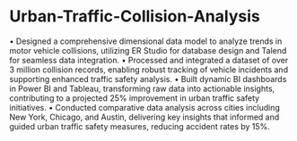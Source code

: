 # Urban-Traffic-Collision-Analysis

• Designed a comprehensive dimensional data model to analyze trends in motor vehicle collisions, utilizing ER Studio for database design and Talend for seamless data integration.
• Processed and integrated a dataset of over 3 million collision records, enabling robust tracking of vehicle incidents and supporting enhanced traffic safety analysis.
• Built dynamic BI dashboards in Power BI and Tableau, transforming raw data into actionable insights, contributing to a projected 25% improvement in urban traffic safety initiatives.
• Conducted comparative data analysis across cities including New York, Chicago, and Austin, delivering key insights that informed and guided urban traffic safety measures, reducing accident rates by 15%.